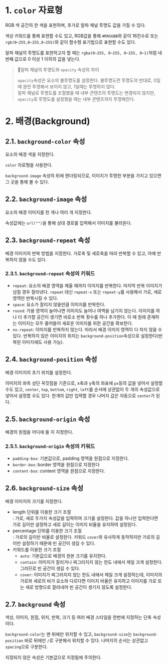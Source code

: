 # 1. `color` 자료형

RGB 색 공간의 한 색을 표현하며, 추가로 알파 채널 투명도 값을 가질 수 있다.

색상 키워드를 통해 표현할 수도 있고, RGB값을 통해 `#RRGGBB`와 같이 16진수로 또는 `rgb(0~255,0~255,0~255)`와 같이 함수형 표기법으로 표현할 수도 있다.

알파 채널의 투명도를 표현하고자 할 때는 `rgba(0~255, 0~255, 0~255, 0~1)`처럼 네 번째 값으로 0 이상 1 이하의 값을 넣는다.

> 📌알파 채널의 투명도와 `opacity` 속성의 차이
>
> `opacity`속성은 요소의 불투명도를 설정한다. 불투명도란 투명도의 반대로, 0일 때 완전 투명해서 보이지 않고, 1일때는 투명하지 않다.  
> 알파 채널로 투명도를 조절했을 때 내부 콘텐츠의 투명도는 변경되지 않지만, `opacity`로 투명도를 설정했을 때는 내부 콘텐츠까지 투명해진다.

# 2. 배경(Background)

## 2.1. `background-color` 속성

요소의 배경 색을 지정한다.

`color` 자료형을 사용한다.

`background-image` 속성의 뒤에 렌더링되므로, 이미지가 투명한 부분을 가지고 있으면 그 곳을 통해 볼 수 있다.

## 2.2. `background-image` 속성

요소의 배경 이미지를 한 개나 여러 개 지정한다.

속성값에는 `url("")`을 통해 상대 경로를 입력해서 이미지를 불러온다.

## 2.3. `background-repeat` 속성

베경 이미지의 반복 방법을 지정한다. 가로축 및 세로축을 따라 반복할 수 있고, 아예 반복하지 않을 수도 있다.

### 2.3.1. `background-repeat` 속성의 키워드

- `repeat`: 요소의 배경 영역을 채울 때까지 이미지를 반복한다. 마지막 반복 이미지가 넘칠 경우 잘라낸다. `repeat` 대신 `repeat-x` 또는 `repeat-y`를 사용해서 가로, 세로 영역만 반복시킬 수 있다.
- `space`: 요소가 잘리지 않을만큼 이미지를 반복한다.
- `round`: 가용 영역이 늘어나면 이미지도 늘어나 여백을 남기지 않는다. 이미지를 하나 더 추가할 공간이 생기면 비로소 반복 횟수를 하나 추가한다. 이 때 원래 존재하는 이미지는 모두 줄어들어 새로운 이미지를 위한 공간을 확보한다.
- `no-repeat`: 이미지를 반복하지 않는다. 따라서 배경 이미지 영역이 다 차지 않을 수 있다. 반복하지 않은 이미지의 위치는 `background-position`속성으로 설정한다(반복된 이미지에도 사용 가능).

## 2.4. `background-position` 속성

배경 이미지의 초기 위치를 설정한다.

이미지의 좌측 상단 꼭짓점을 기준으로, x축과 y축의 좌표에 `px`등의 값을 넣어서 설정할 수도 있고, `center`, `top`, `bottom`, `right`, `left`를 순서에 상관없이 두 개의 속성값으로 넣어서 설정할 수도 있다. 한개의 값만 입력할 경우 나머지 값은 자동으로 `center`가 된다.

## 2.5. `background-origin` 속성

배경의 원점을 어디에 둘 지 지정한다.

### 2.5.1. `background-origin` 속성의 키워드

- `padding-box`: 기본값으로, padding 영역을 원점으로 지정한다.
- `border-box`: border 영역을 원점으로 지정한다
- `content-box`: content 영역을 원점으로 지정한다.

## 2.6. `background-size` 속성

배경 이미지의 크기를 지정한다.

- length 단위를 이용한 크기 조절  
  : 가로, 세로 두가지 속성값을 입력하여 크기를 설정한다. 값을 하나만 입력한다면 가로 길이만 설정하고 세로 길이는 이미지 비율을 유지하여 설정된다.
- percentage 단위를 이용한 크기 조절  
  : 가로의 길이만 비율로 설정한다. 키워드 `cover`와 유사하게 동작하지만 가로의 길이만 설정하기 때문에 빈 공간이 생길 수 있다.
- 키워드를 이용한 크기 조절
  - `auto`: 기본값으로 배경의 원본 크기를 유지한다.
  - `contain`: 이미지가 잘리거나 찌그러지지 않는 한도 내에서 제일 크게 설정한다. 그러므로 빈 공간이 생길 수 있다.
  - `cover`: 이미지가 찌그러지지 않는 한도 내에서 제일 크게 설정하는데, 이미지의 가로와 세로의 비가 요소와 다르다면 이미지 비율은 유지하고 이미지를 가로 또는 세로 방향으로 잘라내어 빈 공간이 생기지 않도록 설정한다.

## 2.7. `background` 속성

색상, 이미지, 원점, 위치, 반복, 크기 등 여러 배경 스타일을 한번에 지정하는 단축 속성이다.

`background-color`는 맨 뒤에만 위치할 수 있고, `background-size`는 `background-position` 바로 뒤에만 `/`로 구분해서 위치할 수 있다. 나머지의 순서는 상관없고 `spacing`으로 구분한다.

지정되지 않은 속성은 기본값으로 지정됨에 주의한다.
